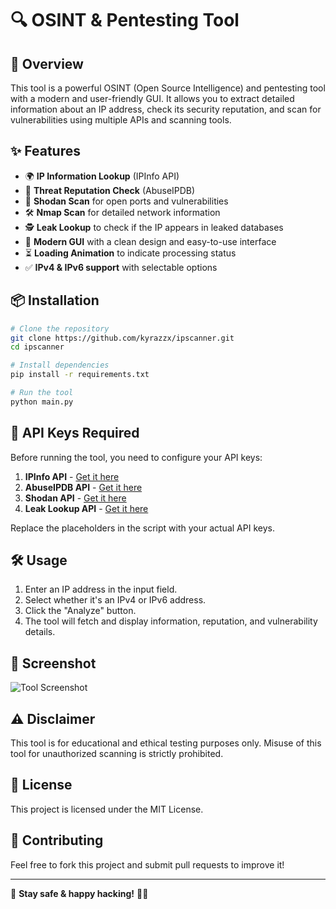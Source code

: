 # 🔍 OSINT & Pentesting Tool

## 🚀 Overview
This tool is a powerful OSINT (Open Source Intelligence) and pentesting tool with a modern and user-friendly GUI. It allows you to extract detailed information about an IP address, check its security reputation, and scan for vulnerabilities using multiple APIs and scanning tools.

## ✨ Features
- 🌍 **IP Information Lookup** (IPInfo API)
- 🚨 **Threat Reputation Check** (AbuseIPDB)
- 🔎 **Shodan Scan** for open ports and vulnerabilities
- 🛠 **Nmap Scan** for detailed network information
- 🕵️ **Leak Lookup** to check if the IP appears in leaked databases
- 🎨 **Modern GUI** with a clean design and easy-to-use interface
- ⏳ **Loading Animation** to indicate processing status
- ✅ **IPv4 & IPv6 support** with selectable options

## 📦 Installation
```bash
# Clone the repository
git clone https://github.com/kyrazzx/ipscanner.git
cd ipscanner

# Install dependencies
pip install -r requirements.txt

# Run the tool
python main.py
```

## 🔑 API Keys Required
Before running the tool, you need to configure your API keys:
1. **IPInfo API** - [Get it here](https://ipinfo.io/signup)
2. **AbuseIPDB API** - [Get it here](https://www.abuseipdb.com/register)
3. **Shodan API** - [Get it here](https://account.shodan.io/register)
4. **Leak Lookup API** - [Get it here](https://leak-lookup.com/)

Replace the placeholders in the script with your actual API keys.

## 🛠 Usage
1. Enter an IP address in the input field.
2. Select whether it's an IPv4 or IPv6 address.
3. Click the "Analyze" button.
4. The tool will fetch and display information, reputation, and vulnerability details.

## 📸 Screenshot
![Tool Screenshot](https://i.ibb.co/jkjHqNqn/image.png)

## ⚠️ Disclaimer
This tool is for educational and ethical testing purposes only. Misuse of this tool for unauthorized scanning is strictly prohibited.

## 📜 License
This project is licensed under the MIT License.

## 🤝 Contributing
Feel free to fork this project and submit pull requests to improve it!

---
🚀 **Stay safe & happy hacking!** 🕵️‍♂️
